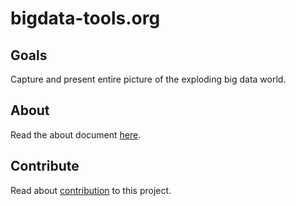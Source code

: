 # bigdata-tools.org

## Goals
Capture and present entire picture of the exploding big data world.

## About
Read the about document [here](src/about.md).

## Contribute
Read about [contribution](src/contribute.md) to this project.
